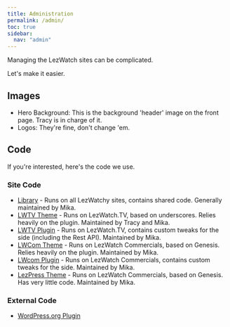 ```yaml
---
title: Administration
permalink: /admin/
toc: true
sidebar:
  nav: "admin"
---
```


Managing the LezWatch sites can be complicated.

Let's make it easier.

## Images

* Hero Background: This is the background 'header' image on the front page. Tracy is in charge of it.
* Logos: They're fine, don't change 'em.

## Code

If you're interested, here's the code we use.

### Site Code

* [Library](https://github.com/LezWatch/lezwatch-library) - Runs on all LezWatchy sites, contains shared code. Generally maintained by Mika.
* [LWTV Theme](https://github.com/LezWatch/lwtv-underscores) - Runs on LezWatch.TV, based on underscores. Relies heavily on the plugin. Maintained by Tracy and Mika.
* [LWTV Plugin](https://github.com/LezWatch/lwtv-plugin) - Runs on LezWatch.TV, contains custom tweaks for the side (including the Rest API). Maintained by Mika.
* [LWCom Theme](https://github.com/LezWatch/lwcom-genesis) - Runs on LezWatch Commercials, based on Genesis. Relies heavily on the plugin. Maintained by Mika.
* [LWcom Plugin](https://github.com/LezWatch/lwcom-plugin) - Runs on LezWatch Commercials, contains custom tweaks for the side. Maintained by Mika.
* [LezPress Theme](https://github.com/LezWatch/lezpress-theme) - Runs on LezWatch Commercials, based on Genesis. Has very little code. Maintained by Mika.

### External Code

* [WordPress.org Plugin](https://github.com/LezWatch/wordpress-plugin)
